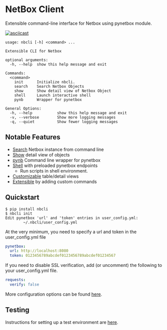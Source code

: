 # NetBox Client

Extensible command-line interface for Netbox using pynetbox module. 

[![asciicast](https://asciinema.org/a/348204.svg)](https://asciinema.org/a/348204)

```
usage: nbcli [-h] <command> ...

Extensible CLI for Netbox

optional arguments:
  -h, --help  show this help message and exit

Commands:
  <command>
    init      Initialize nbcli.
    search    Search Netbox Objects
    show      Show detail view of Netbox Object
    shell     Launch interactive shell
    pynb      Wrapper for pynetbox

General Options:
  -h, --help           show this help message and exit
  -v, --verbose        Show more logging messages
  -q, --quiet          Show fewer logging messages
```

## Notable Features

- [Search](https://github.com/ericgeldmacher/nbcli/blob/release/docs/search.md) Netbox instance from command line
- [Show](https://github.com/ericgeldmacher/nbcli/blob/release/docs/show.md) detail view of objects
- [pynb](https://github.com/ericgeldmacher/nbcli/blob/release/docs/pynb.md) Command line wrapper for pynetbox
- [Shell](https://github.com/ericgeldmacher/nbcli/blob/release/docs/shell.md) with preloaded pynetbox endpoints
    - Run scripts in shell environment.
- [Customizable](https://github.com/ericgeldmacher/nbcli/blob/release/docs/views.md) table/detail views
- [Extensible](https://github.com/ericgeldmacher/nbcli/blob/release/docs/commands.md) by adding custom commands

## Quickstart

```
$ pip install nbcli
$ nbcli init
Edit pynetbox 'url' and 'token' entries in user_config.yml:
        ~/.nbcli/user_config.yml
```

At the very minimum, you need to specify a url and token in the user_config.yml file

```yaml
pynetbox:
  url: http://localhost:8080
  token: 0123456789abcdef0123456789abcdef01234567
```

If you need to disable SSL verification, add (or uncomment) the following to your user_config.yml file. 

```yaml
requests:
  verify: false
```

More configuration options can be found [here](https://github.com/ericgeldmacher/nbcli/blob/release/docs/init.md).

## Testing

Instructions for setting up a test environment are [here](https://github.com/ericgeldmacher/nbcli/blob/release/docs/test-env.md).
